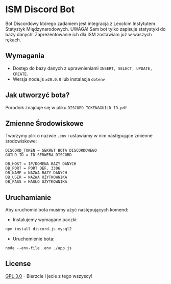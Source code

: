 # ISM Discord Bot
Bot Discordowy którego zadaniem jest integracja z Leockim Instytutem Statystyk Międzynarodowych. UWAGA! Sam bot tylko zapisuje statystyki do bazy danych! Zaprezentowanie ich dla ISM zostawiam już w waszych rękach.
## Wymagania
- Dostęp do bazy danych z uprawnieniami ```INSERT, SELECT, UPDATE, CREATE```.
- Wersja node.js ```≥20.0.0``` lub instalacja ```dotenv```
## Jak utworzyć bota?
Poradnik znajduje się w pliku ```DISCORD_TOKEN&GUILD_ID.pdf```
## Zmienne Środowiskowe 
Tworzymy plik o nazwie ```.env``` i ustawiamy w nim następujące zmienne środowiskowe: 
```
DISCORD_TOKEN = SEKRET BOTA DISCORDOWEGO
GUILD_ID = ID SERWERA DISCORD

DB_HOST = IP/DOMENA BAZY DANYCH
DB_PORT = PORT DEF. 3306
DB_NAME = NAZWA BAZY DANYCH
DB_USER = NAZWA UŻYTKOWNIKA
DB_PASS = HASŁO UŻYTKOWNIKA
```
## Uruchamianie 
Aby uruchomić bota musimy użyć następujących komend:
- Instalujemy wymagane paczki:
```sh
npm install discord.js mysql2
``` 
- Uruchomienie bota:
```
node --env-file .env ./app.js
```
## License
[GPL 3.0](https://choosealicense.com/licenses/gpl-3.0//) - Bierzcie i jecie z tego wszyscy!
